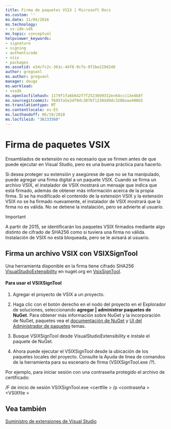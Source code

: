 ```yaml
---
title: Firma de paquetes VSIX | Microsoft Docs
ms.custom: ''
ms.date: 11/04/2016
ms.technology:
- vs-ide-sdk
ms.topic: conceptual
helpviewer_keywords:
- signature
- signing
- authenticode
- vsix
- packages
ms.assetid: e34cfc2c-361c-44f8-9cfe-9f2be229d248
author: gregvanl
ms.author: gregvanl
manager: douge
ms.workload:
- vssdk
ms.openlocfilehash: 1179f1fa6b642f7f2523699332ec64ccc13e4b8f
ms.sourcegitcommit: f685fa5e2df9dc307bf1230dd9dc3288aaa408b5
ms.translationtype: MT
ms.contentlocale: es-ES
ms.lasthandoff: 06/19/2018
ms.locfileid: "36233560"
---
```

# <a name="signing-vsix-packages"></a>Firma de paquetes VSIX
Ensamblados de extensión no es necesario que se firmen antes de que puede ejecutar en Visual Studio, pero es una buena práctica para hacerlo.  
  
 Si desea proteger su extensión y asegúrese de que no se ha manipulado, puede agregar una firma digital a un paquete VSIX. Cuando se firma un archivo VSIX, el instalador de VSIX mostrará un mensaje que indica que está firmado, además de obtener más información acerca de la propia firma. Si se ha modificado el contenido de la extensión VSIX y la extensión VSIX no se ha firmado nuevamente, el instalador de VSIX mostrará que la firma no es válida. No se detiene la instalación, pero se advierte al usuario.  
  
> [!IMPORTANT]
>  A partir de 2015, se identificarán los paquetes VSIX firmados mediante algo distinto de cifrado de SHA256 como si tuviera una firma no válida. Instalación de VSIX no está bloqueada, pero se le avisará al usuario.  
  
## <a name="signing-a-vsix-with-vsixsigntool"></a>Firma un archivo VSIX con VSIXSignTool  
 Una herramienta disponible en la firma tiene cifrado SHA256 [VisualStudioExtensibility](http://www.nuget.org/profiles/VisualStudioExtensibility) en nuget.org en [VsixSignTool](http://www.nuget.org/packages/Microsoft.VSSDK.Vsixsigntool).  
  
#### <a name="to-use-the-vsixsigntool"></a>Para usar el VSIXSignTool  
  
1.  Agregar el proyecto de VSIX a un proyecto.  
  
2.  Haga clic con el botón derecho en el nodo del proyecto en el Explorador de soluciones, seleccionando **agregar &#124; administrar paquetes de NuGet**.  Para obtener más información sobre NuGet y la incorporación de NuGet, paquetes vea el [documentación de NuGet](/NuGet) y [UI del Administrador de paquetes](/NuGet/Tools/Package-Manager-UI) temas.  
  
3.  Busque VSIXSignTool desde VisualStudioExtensibility e instale el paquete de NuGet.  
  
4.  Ahora puede ejecutar el VSIXSignTool desde la ubicación de los paquetes locales del proyecto. Consulte la Ayuda de línea de comandos de la herramienta para su escenario de firma (VSIXSignTool.exe /?).  
  
 Por ejemplo, para iniciar sesión con una contraseña protegido el archivo de certificado:  
  
 /F de inicio de sesión VSIXSignTool.exe \<certfile > /p \<contraseña > \<VSIXfile >  
  
## <a name="see-also"></a>Vea también  
 [Suministro de extensiones de Visual Studio](../extensibility/shipping-visual-studio-extensions.md)